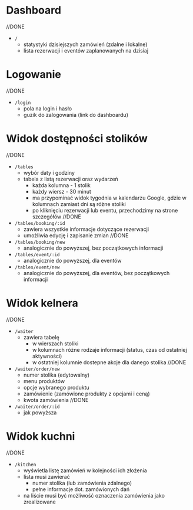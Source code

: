 # Dashboard
//DONE
- `/`
  - statystyki dzisiejszych zamówień (zdalne i lokalne)
  - lista rezerwacji i eventów zaplanowanych na dzisiaj

# Logowanie
//DONE
- `/login`
  - pola na login i hasło
  - guzik do zalogowania (link do dashboardu)

# Widok dostępności stolików

//DONE
- `/tables`
  - wybór daty i godziny
  - tabela z listą rezerwacji oraz wydarzeń
    - każda kolumna - 1 stolik
    - każdy wiersz - 30 minut
    - ma przypominać widok tygodnia w kalendarzu Google, gdzie w kolumnach zamiast dni są różne stoliki
    - po kliknięciu rezerwacji lub eventu, przechodzimy na strone szczegółów
//DONE
- `/tables/booking/:id`
  - zawiera wszystkie informacje dotyczące rezerwacji
  - umożliwia edycję i zapisanie zmian
//DONE
- `/tables/booking/new`
  - analogicznie do powyższej, bez początkowych informacji
- `/tables/event/:id`
  - analogicznie do powyższej, dla eventów
- `/tables/event/new`
  - analogicznie do powyższej, dla eventów, bez początkowych informacji

# Widok kelnera

//DONE
- `/waiter`
  - zawiera tabelę
    - w wierszach stoliki
    - w kolumnach różne rodzaje informacji (status, czas od ostatniej aktywności)
    - w ostatniej kolumnie dostepne akcje dla danego stolika
//DONE
- `/waiter/order/new`
  - numer stolika (edytowalny)
  - menu produktów
  - opcje wybranego produktu
  - zamówienie (zamówione produkty z opcjami i ceną)
  - kwota zamówienia
//DONE
- `/waiter/order/:id`
  - jak powyższa

# Widok kuchni

//DONE
- `/kitchen`
  - wyświetla listę zamówień w kolejności ich złożenia
  - lista musi zawierać
    - numer stolika (lub zamówienia zdalnego)
    - pełne informacje dot. zamówionych dań
  - na liście musi być możliwość oznaczenia zamówienia jako zrealizowane
